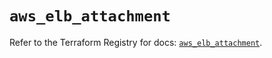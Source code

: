 # `aws_elb_attachment`

Refer to the Terraform Registry for docs: [`aws_elb_attachment`](https://registry.terraform.io/providers/hashicorp/aws/6.2.0/docs/resources/elb_attachment).
